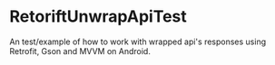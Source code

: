 # RetoriftUnwrapApiTest

An test/example of how to work with wrapped api's responses using Retrofit, Gson and MVVM on Android.
